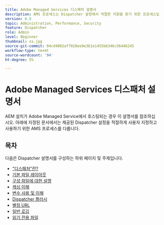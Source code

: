 ```yaml
---
title: Adobe Managed Services 디스패처 설명서
description: AMS 프로세스는 Dispatcher 설정에서 적절한 지원을 받기 위한 프로세스입니다.
version: 6.5
topic: Administration, Performance, Security
feature: Dispatcher
role: Admin
level: Beginner
thumbnail: xx.jpg
source-git-commit: 04cd4002af7028ee9e3b1e1455b6346c56446245
workflow-type: tm+mt
source-wordcount: '94'
ht-degree: 5%

---
```



# Adobe Managed Services 디스패처 설명서

AEM 설치가 Adobe Managed Service에서 호스팅되는 경우 이 설명서를 참조하십시오.
아래에 지정된 문서에서는 제공된 Dispatcher 설정을 적절하게 사용자 지정하고 사용하기 위한 AMS 프로세스를 다룹니다.

## 목차

다음은 Dispatcher 설명서를 구성하는 하위 페이지 및 주제입니다.

- [&quot;디스패처&quot;란?](./what-is-the-dispatcher.md)
- [기본 파일 레이아웃](./basic-file-layout.md)
- [구성 파일에 대한 설명](./explanation-config-files.md)
- [캐싱 이해](./understanding-cache.md)
- [변수 사용 및 이해](./variables.md)
- [Dispatcher 플러시](./disp-flushing.md)
- [별칭 URL](./disp-vanity-url.md)
- [일반 로깅](./common-logs.md)
- [읽기 전용 파일](./immutable-files.md)